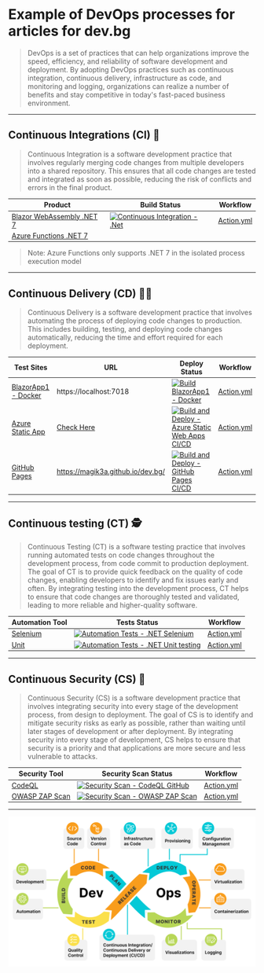 ﻿# Example of DevOps processes for articles for dev.bg

> DevOps is a set of practices that can help organizations improve the speed, efficiency, and reliability of software development and deployment. By adopting DevOps practices such as continuous integration, continuous delivery, infrastructure as code, and monitoring and logging, organizations can realize a number of benefits and stay competitive in today's fast-paced business environment.
---

## Continuous Integrations (CI) 👷‍

> Continuous Integration is a software development practice that involves regularly merging code changes from multiple developers into a shared repository. This ensures that all code changes are tested and integrated as soon as possible, reducing the risk of conflicts and errors in the final product.

| Product | Build Status | Workflow |
|--- | --- | --- |
| [Blazor WebAssembly .NET 7](https://learn.microsoft.com/en-us/aspnet/core/blazor/?view=aspnetcore-7.0#blazor-webassembly) | [![Continuous Integration - .Net](https://github.com/Magik3a/dev.bg/actions/workflows/continuous-integration-blazorapp1.yml/badge.svg)](https://github.com/Magik3a/dev.bg/actions/workflows/continuous-integration-blazorapp1.yml) | [Action.yml](https://github.com/Magik3a/dev.bg/blob/main/.github/workflows/continuous-integration-blazorapp1.yml) |
| [Azure Functions .NET 7](https://learn.microsoft.com/en-us/azure/azure-functions/functions-overview) |  |

> Note: Azure Functions only supports .NET 7 in the isolated process execution model


---

## Continuous Delivery (CD) 👩‍🚀

> Continuous Delivery is a software development practice that involves automating the process of deploying code changes to production. This includes building, testing, and deploying code changes automatically, reducing the time and effort required for each deployment.

| Test Sites | URL | Deploy Status | Workflow |
|--- | --- | --- | --- |
| [BlazorApp1 - Docker](https://github.com/Magik3a?tab=packages&repo_name=dev.bg) | https://localhost:7018 | [![Build BlazorApp1 - Docker](https://github.com/Magik3a/dev.bg/actions/workflows/blazorapp1-docker-github.yml/badge.svg)](https://github.com/Magik3a/dev.bg/actions/workflows/blazorapp1-docker-github.yml) | [Action.yml](https://github.com/Magik3a/dev.bg/actions/workflows/blazorapp1-docker-github.yml) |
| [Azure Static App](https://azure.microsoft.com/en-us/products/app-service/static) | [Check Here](https://polite-hill-06a5a4f03.3.azurestaticapps.net/) | [![Build and Deploy - Azure Static Web Apps CI/CD](https://github.com/Magik3a/dev.bg/actions/workflows/azure-static-web-apps-polite-hill-06a5a4f03.yml/badge.svg)](https://github.com/Magik3a/dev.bg/actions/workflows/azure-static-web-apps-polite-hill-06a5a4f03.yml) | [Action.yml](https://github.com/Magik3a/dev.bg/blob/main/.github/workflows/azure-static-web-apps-polite-hill-06a5a4f03.yml) | 
| [GitHub Pages](https://pages.github.com/) | https://magik3a.github.io/dev.bg/ | [![Build and Deploy - GitHub Pages CI/CD](https://github.com/Magik3a/dev.bg/actions/workflows/gh-pages-blazorapp1.yml/badge.svg)](https://github.com/Magik3a/dev.bg/actions/workflows/gh-pages-blazorapp1.yml) | [Action.yml](https://github.com/Magik3a/dev.bg/blob/main/.github/workflows/gh-pages-blazorapp1.yml) |

---

## Continuous testing (CT) 🕵️‍

> Continuous Testing (CT) is a software testing practice that involves running automated tests on code changes throughout the development process, from code commit to production deployment. The goal of CT is to provide quick feedback on the quality of code changes, enabling developers to identify and fix issues early and often. By integrating testing into the development process, CT helps to ensure that code changes are thoroughly tested and validated, leading to more reliable and higher-quality software.

| Automation Tool | Tests Status | Workflow |
|--- | --- | --- |
| [Selenium](https://www.selenium.dev/) | [![Automation Tests - .NET Selenium](https://github.com/Magik3a/dev.bg/actions/workflows/gh-pages-selenium-tests.yml/badge.svg)](https://github.com/Magik3a/dev.bg/actions/workflows/gh-pages-selenium-tests.yml) | [Action.yml](https://github.com/Magik3a/dev.bg/blob/main/.github/workflows/gh-pages-selenium-tests.yml) |
| [Unit](https://learn.microsoft.com/en-us/dotnet/core/testing/unit-testing-with-mstest)  | [![Automation Tests - .NET Unit testing](https://github.com/Magik3a/dev.bg/actions/workflows/gh-pages-unit-tests.yml/badge.svg)](https://github.com/Magik3a/dev.bg/actions/workflows/gh-pages-unit-tests.yml) | [Action.yml](https://github.com/Magik3a/dev.bg/blob/main/.github/workflows/gh-pages-unit-tests.yml) | 

---

## Continuous Security (CS) 👮‍

> Continuous Security (CS) is a software development practice that involves integrating security into every stage of the development process, from design to deployment. The goal of CS is to identify and mitigate security risks as early as possible, rather than waiting until later stages of development or after deployment. By integrating security into every stage of development, CS helps to ensure that security is a priority and that applications are more secure and less vulnerable to attacks.

| Security Tool | Security Scan Status | Workflow |
|--- | --- | --- |
| [CodeQL](https://codeql.github.com/) | [![Security Scan - CodeQL GitHub](https://github.com/Magik3a/dev.bg/actions/workflows/codeql.yml/badge.svg)](https://github.com/Magik3a/dev.bg/actions/workflows/codeql.yml) |  [Action.yml](https://github.com/Magik3a/dev.bg/blob/main/.github/workflows/codeql.yml) |
| [OWASP ZAP Scan](https://github.com/marketplace/actions/owasp-zap-full-scan) | [![Security Scan - OWASP ZAP Scan](https://github.com/Magik3a/dev.bg/actions/workflows/gh-pages-security-scan.yml/badge.svg)](https://github.com/Magik3a/dev.bg/actions/workflows/gh-pages-security-scan.yml) | [Action.yml](https://github.com/Magik3a/dev.bg/blob/main/.github/workflows/gh-pages-security-scan.yml) |

---

![DevOps](https://github.com/Magik3a/dev.bg/blob/main/articles/dev-ops-diagram.png?raw=true)
